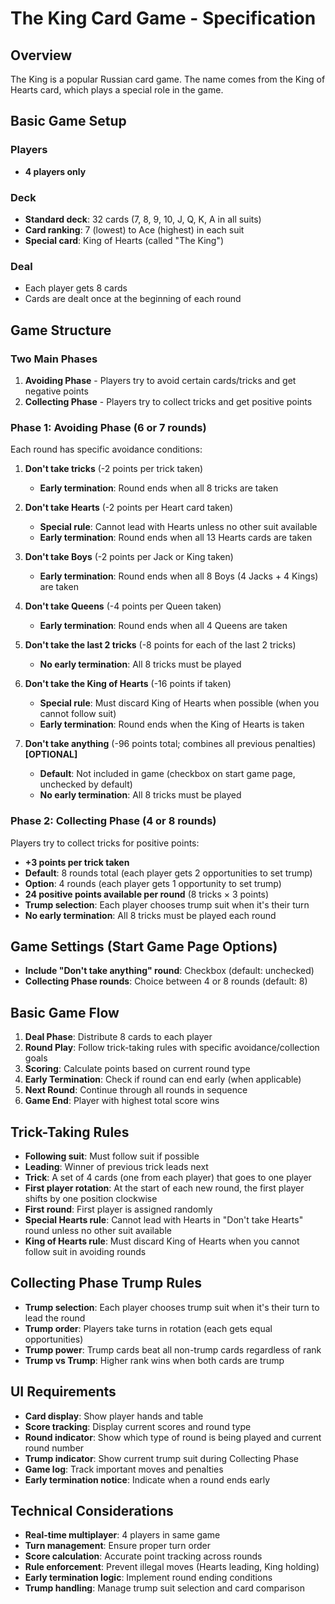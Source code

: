 # The King Card Game - Specification

## Overview
The King is a popular Russian card game. The name comes from the King of Hearts card, which plays a special role in the game.

## Basic Game Setup

### Players
- **4 players only**

### Deck
- **Standard deck**: 32 cards (7, 8, 9, 10, J, Q, K, A in all suits)
- **Card ranking**: 7 (lowest) to Ace (highest) in each suit
- **Special card**: King of Hearts (called "The King")

### Deal
- Each player gets 8 cards
- Cards are dealt once at the beginning of each round

## Game Structure

### Two Main Phases
1. **Avoiding Phase** - Players try to avoid certain cards/tricks and get negative points
2. **Collecting Phase** - Players try to collect tricks and get positive points

### Phase 1: Avoiding Phase (6 or 7 rounds)

Each round has specific avoidance conditions:

1. **Don't take tricks** (-2 points per trick taken)
   - **Early termination**: Round ends when all 8 tricks are taken
   
2. **Don't take Hearts** (-2 points per Heart card taken)
   - **Special rule**: Cannot lead with Hearts unless no other suit available
   - **Early termination**: Round ends when all 13 Hearts cards are taken
   
3. **Don't take Boys** (-2 points per Jack or King taken)
   - **Early termination**: Round ends when all 8 Boys (4 Jacks + 4 Kings) are taken
   
4. **Don't take Queens** (-4 points per Queen taken)
   - **Early termination**: Round ends when all 4 Queens are taken
   
5. **Don't take the last 2 tricks** (-8 points for each of the last 2 tricks)
   - **No early termination**: All 8 tricks must be played
   
6. **Don't take the King of Hearts** (-16 points if taken)
   - **Special rule**: Must discard King of Hearts when possible (when you cannot follow suit)
   - **Early termination**: Round ends when the King of Hearts is taken
   
7. **Don't take anything** (-96 points total; combines all previous penalties) **[OPTIONAL]**
   - **Default**: Not included in game (checkbox on start game page, unchecked by default)
   - **No early termination**: All 8 tricks must be played

### Phase 2: Collecting Phase (4 or 8 rounds)

Players try to collect tricks for positive points:
- **+3 points per trick taken**
- **Default**: 8 rounds total (each player gets 2 opportunities to set trump)
- **Option**: 4 rounds (each player gets 1 opportunity to set trump)
- **24 positive points available per round** (8 tricks × 3 points)
- **Trump selection**: Each player chooses trump suit when it's their turn
- **No early termination**: All 8 tricks must be played each round

## Game Settings (Start Game Page Options)

- **Include "Don't take anything" round**: Checkbox (default: unchecked)
- **Collecting Phase rounds**: Choice between 4 or 8 rounds (default: 8)

## Basic Game Flow

1. **Deal Phase**: Distribute 8 cards to each player
2. **Round Play**: Follow trick-taking rules with specific avoidance/collection goals
3. **Scoring**: Calculate points based on current round type
4. **Early Termination**: Check if round can end early (when applicable)
5. **Next Round**: Continue through all rounds in sequence
6. **Game End**: Player with highest total score wins

## Trick-Taking Rules

- **Following suit**: Must follow suit if possible
- **Leading**: Winner of previous trick leads next
- **Trick**: A set of 4 cards (one from each player) that goes to one player
- **First player rotation**: At the start of each new round, the first player shifts by one position clockwise
- **First round**: First player is assigned randomly
- **Special Hearts rule**: Cannot lead with Hearts in "Don't take Hearts" round unless no other suit available
- **King of Hearts rule**: Must discard King of Hearts when you cannot follow suit in avoiding rounds

## Collecting Phase Trump Rules

- **Trump selection**: Each player chooses trump suit when it's their turn to lead the round
- **Trump order**: Players take turns in rotation (each gets equal opportunities)
- **Trump power**: Trump cards beat all non-trump cards regardless of rank
- **Trump vs Trump**: Higher rank wins when both cards are trump

## UI Requirements

- **Card display**: Show player hands and table
- **Score tracking**: Display current scores and round type  
- **Round indicator**: Show which type of round is being played and current round number
- **Trump indicator**: Show current trump suit during Collecting Phase
- **Game log**: Track important moves and penalties
- **Early termination notice**: Indicate when a round ends early

## Technical Considerations

- **Real-time multiplayer**: 4 players in same game
- **Turn management**: Ensure proper turn order
- **Score calculation**: Accurate point tracking across rounds
- **Rule enforcement**: Prevent illegal moves (Hearts leading, King holding)
- **Early termination logic**: Implement round ending conditions
- **Trump handling**: Manage trump suit selection and card comparison